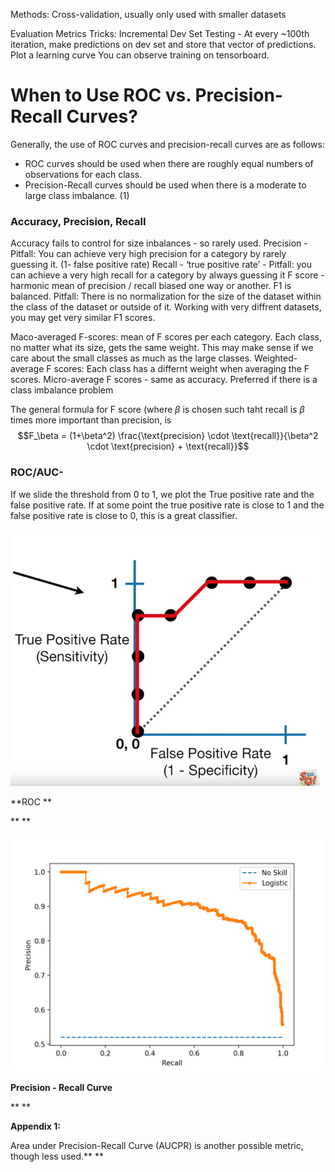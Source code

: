 Methods:
Cross-validation, usually only used with smaller datasets

Evaluation Metrics
Tricks: 
Incremental Dev Set Testing - At every ~100th iteration, make predictions on dev set and store that vector of predictions. Plot a learning curve
You can observe training on tensorboard.


# When to Use ROC vs. Precision-Recall Curves?
Generally, the use of ROC curves and precision-recall curves are as follows:
  - ROC curves should be used when there are roughly equal numbers of observations for each class.
  - Precision-Recall curves should be used when there is a moderate to large class imbalance. (1)

### Accuracy, Precision, Recall
Accuracy fails to control for size inbalances - so rarely used.
Precision - Pitfall: You can achieve very high precision for a category by rarely guessing it. (1- false positive rate)
Recall - ‘true positive rate’ - Pitfall: you can achieve a very high recall for a category by always guessing it
F score - harmonic mean of precision / recall biased one way or another. F1 is balanced. Pitfall: There is no normalization for the size of the dataset within the class of the dataset or outside of it. Working with very diffrent datasets, you may get very similar F1 scores.

Maco-averaged F-scores: mean of F scores per each category. Each class, no matter what its size, gets the same weight. This may make sense if we care about the small classes as much as the large classes.
Weighted-average F scores: Each class has a differnt weight when averaging the F scores.
Micro-average F scores - same as accuracy. Preferred if there is a class imbalance problem

The general formula for F score (where $\beta$ is chosen such taht recall is $\beta$ times more important than precision, is
$$F_\beta = (1+\beta^2) \frac{\text{precision} \cdot \text{recall}}{\beta^2 \cdot \text{precision} + \text{recall}}$$

### ROC/AUC-
If we slide the threshold from 0 to 1, we plot the True positive rate and the false positive rate.
If at some point the true positive rate is close to 1 and the false positive rate is close to 0, this is a great classifier.

![Screenshot 2019-10-03 at 5.51.22 PM.png](/assets/blog_resources/8A3E674BB049268D02627DFD49B1A8D1.png)

**ROC **

**
**

![Precision-Recall-Plot-for-a-No-Skill-Classifier-and-a-Logistic-Regression-Model4.png](/assets/blog_resources/9D7925B075D1DB052571E492261CD478.png)

**Precision - Recall Curve**

**
**

**Appendix 1:**

Area under Precision-Recall Curve (AUCPR) is another possible metric, though less used.**
**